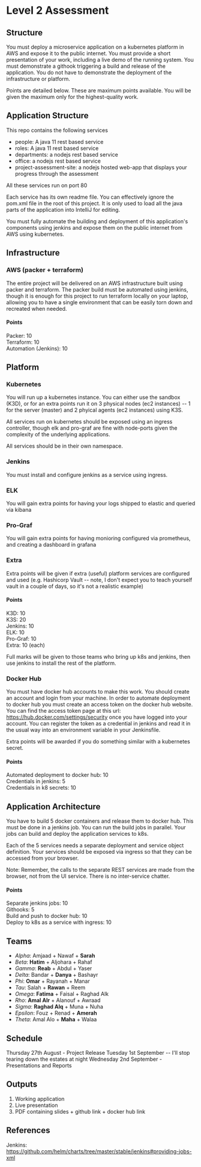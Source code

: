 # Level 2 Assessment

## Structure
You must deploy a microservice application on a kubernetes platform in AWS and expose it to the public internet. You must provide a short presentation of your work, including a live demo of the running system. You must demonstrate a githook triggering a build and release of the application. You do not have to demonstrate the deployment of the infrastructure or platform.

Points are detailed below. 
These are maximum points available. 
You will be given the maximum only for the highest-quality work.

## Application Structure

This repo contains the following services
- people: A java 11 rest based service
- roles: A java 11 rest based service
- departments: a nodejs rest based service
- office: a nodejs rest based service
- project-assessment-site: a nodejs hosted web-app that displays your progress through the assessment

All these services run on port 80

Each service has its own readme file. 
You can effectively ignore the pom.xml file in the root of this project. 
It is only used to load all the java parts of the application into IntelliJ for editing. 

You must fully automate the building and deployment of this application's components using jenkins and expose them on the public internet from AWS using kubernetes.


## Infrastructure
### AWS (packer + terraform)
The entire project will be delivered on an AWS infrastructure built using packer and terraform. 
The packer build must be automated using jenkins, though it is enough for this project to run terraform locally on your laptop, allowing you to have a single environment that can be easily torn down and recreated when needed.

#### Points
Packer: 10  
Terraform: 10  
Automation (Jenkins): 10  

## Platform

### Kubernetes
You will run up a kubernetes instance. 
You can either use the sandbox (K3D), or for an extra points run it on 3 physical nodes (ec2 instances) -- 1 for the server (master) and 2 phyical agents (ec2 instances) using K3S.

All services run on kubernetes should be exposed using an ingress controller, though elk and pro-graf are fine with node-ports given the complexity of the underlying applications.

All services should be in their own namespace.

### Jenkins 
You must install and configure jenkins as a service using ingress.

### ELK
You will gain extra points for having your logs shipped to elastic and queried via kibana

### Pro-Graf
You will gain extra points for having monioring configured via prometheus, and creating a dashboard in grafana

### Extra
Extra points will be given if extra (useful) platform services are configured and used (e.g. Hashicorp Vault -- note, I don't expect you to teach yourself vault in a couple of days, so it's not a realistic example)

#### Points
K3D: 10  
K3S: 20  
Jenkins: 10  
ELK: 10  
Pro-Graf: 10  
Extra: 10 (each)

Full marks will be given to those teams who bring up k8s and jenkins, then use jenkins to install the rest of the platform.

### Docker Hub
You must have docker hub accounts to make this work. 
You should create an account and login from your machine. 
In order to automate deployment to docker hub you must create an access token on the docker hub website. 
You can find the access token page at this url: https://hub.docker.com/settings/security once you have logged into your account.
You can register the token as a credential in jenkins and read it in the usual way into an environment variable in your Jenkinsfile.

Extra points will be awarded if you do something similar with a kubernetes secret.

#### Points
Automated deployment to docker hub: 10  
Credentials in jenkins: 5  
Credentials in k8 secrets: 10  

## Application Architecture
You have to build 5 docker containers and release them to docker hub. 
This must be done in a jenkins job. 
You can run the build jobs in parallel. 
Your jobs can build and deploy the application services to k8s.

Each of the 5 services needs a separate deployment and service object definition. 
Your services should be exposed via ingress so that they can be accessed from your browser.

Note: Remember, the calls to the separate REST services are made from the browser, not from the UI service. 
There is no inter-service chatter.

#### Points
Separate jenkins jobs: 10  
Githooks: 5  
Build and push to docker hub: 10  
Deploy to k8s as a service with ingress: 10  

## Teams
* *Alpha*: Amjaad + Nawaf + **Sarah**
* *Beta*: **Hatim** + Aljohara + Rahaf
* *Gamma*: **Reab** + Abdul + Yaser
* *Delta*: Bandar + **Danya** + Bashayr
* *Phi*: **Omar** + Rayanah + Manar
* *Tau*: Salah + **Rawan** + Reem
* *Omega*: **Fatima** + Faisal + Raghad Alk
* *Rho*: **Amal Alr** + Alanouf + Awraad
* *Sigma*: **Raghad Alq** + Muna + Nuha
* *Epsilon*: Fouz + Renad + **Amerah**
* *Theta*: Amal Alo + **Maha** + Walaa

## Schedule
Thursday 27th August - Project Release
Tuesday 1st September -- I'll stop tearing down the estates at night
Wednesday 2nd September - Presentations and Reports

## Outputs
1. Working application
2. Live presentation
3. PDF containing slides + github link + docker hub link


## References
Jenkins: https://github.com/helm/charts/tree/master/stable/jenkins#providing-jobs-xml

